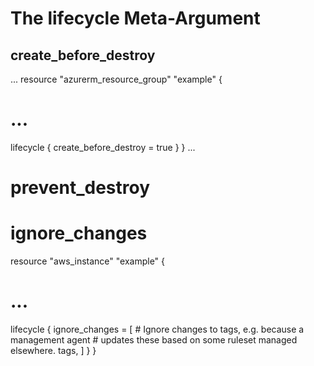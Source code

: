 # The lifecycle Meta-Argument

## create_before_destroy

... resource "azurerm_resource_group" "example" {
  # ...

  lifecycle {
    create_before_destroy = true
  }
}
...
# prevent_destroy


# ignore_changes

resource "aws_instance" "example" {
  # ...

  lifecycle {
    ignore_changes = [
      # Ignore changes to tags, e.g. because a management agent
      # updates these based on some ruleset managed elsewhere.
      tags,
    ]
  }
}



